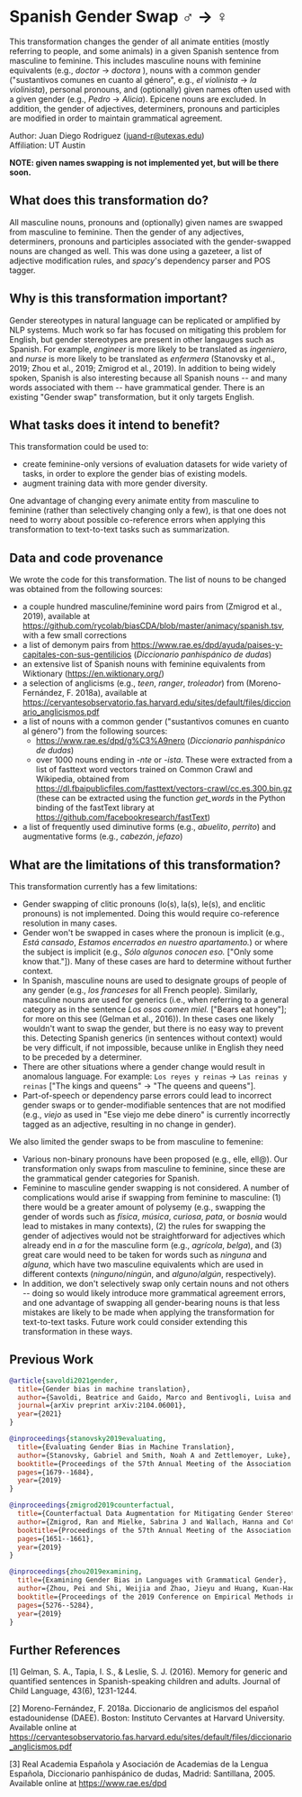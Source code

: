 # Spanish Gender Swap ♂️ → ♀️
This transformation changes the gender of all animate entities (mostly referring to people, and some animals) in a given Spanish sentence from masculine to feminine. This includes masculine nouns with feminine equivalents (e.g., *doctor* → *doctora* ), nouns with a common gender ("sustantivos comunes en cuanto al género", e.g., *el violinista* → *la violinista*), personal pronouns, and (optionally) given names often used with a given gender (e.g., *Pedro* → *Alicia*). Epicene nouns are excluded. In addition, the gender of adjectives, determiners, pronouns and participles are modified in order to maintain grammatical agreement.

Author: Juan Diego Rodriguez (juand-r@utexas.edu) <br>  Affiliation: UT Austin

**NOTE: given names swapping is not implemented yet, but will be there soon.**

## What does this transformation do?
All masculine nouns, pronouns and (optionally) given names are swapped from masculine to feminine. Then the gender of any adjectives, determiners, pronouns and participles associated with the gender-swapped nouns are changed as well. This was done using a gazeteer, a list of adjective modification rules, and *spacy*'s dependency parser and POS tagger.

## Why is this transformation important?
Gender stereotypes in natural language can be replicated or amplified by NLP systems. Much work so far has focused on mitigating this problem for English, but gender stereotypes are present in other langauges such as Spanish. For example, *engineer* is more likely to be translated as *ingeniero*, and *nurse* is more likely to be translated as *enfermera* (Stanovsky et al., 2019; Zhou et al., 2019; Zmigrod et al., 2019). In addition to being widely spoken, Spanish is also interesting because all Spanish nouns -- and many words associated with them -- have grammatical gender. There is an existing "Gender swap" transformation, but it only targets English.

## What tasks does it intend to benefit?
This transformation could be used to:
- create feminine-only versions of evaluation datasets for wide variety of tasks, in order to explore the gender bias of existing models. 
- augment training data with more gender diversity.

One advantage of changing every animate entity from masculine to feminine (rather than selectively changing only a few), is that one does not need to worry about possible co-reference errors when applying this transformation to text-to-text tasks such as summarization.

## Data and code provenance
We wrote the code for this transformation. The list of nouns to be changed was obtained from the following sources:
- a couple hundred masculine/feminine word pairs from (Zmigrod et al., 2019), available at https://github.com/rycolab/biasCDA/blob/master/animacy/spanish.tsv, with a few small corrections
- a list of demonym pairs from https://www.rae.es/dpd/ayuda/paises-y-capitales-con-sus-gentilicios (*Diccionario panhispánico de dudas*)
- an extensive list of Spanish nouns with feminine equivalents from Wiktionary (https://en.wiktionary.org/)
- a selection of anglicisms (e.g., *teen*, *ranger*, *troleador*) from (Moreno-Fernández, F. 2018a), available at https://cervantesobservatorio.fas.harvard.edu/sites/default/files/diccionario_anglicismos.pdf
- a list of nouns with a common gender ("sustantivos comunes en cuanto al género") from the following sources:
  - https://www.rae.es/dpd/g%C3%A9nero (*Diccionario panhispánico de dudas*)
  - over 1000 nouns ending in *-nte* or *-ista*. These were extracted from a list of fasttext word vectors trained on Common Crawl and Wikipedia, obtained from  https://dl.fbaipublicfiles.com/fasttext/vectors-crawl/cc.es.300.bin.gz (these can be extracted using the function *get_words* in the Python binding of the fastText library at https://github.com/facebookresearch/fastText)
- a list of frequently used diminutive forms (e.g., *abuelito*, *perrito*) and augmentative forms (e.g., *cabezón*, *jefazo*)

## What are the limitations of this transformation?

This transformation currently has a few limitations:

- Gender swapping of clitic pronouns (lo(s), la(s), le(s), and enclitic pronouns) is not implemented. Doing this would require co-reference resolution in many cases.
- Gender won't be swapped in cases where the pronoun is implicit (e.g., *Está cansado*, *Estamos encerrados en nuestro apartamento.*) or where the subject is implicit (e.g., *Sólo algunos conocen eso.* ["Only some know that."]). Many of these cases are hard to determine without further context.
- In Spanish, masculine nouns are used to designate groups of people of any gender (e.g., *los franceses* for all French people). Similarly, masculine nouns are used for generics (i.e., when referring to a general category as in the sentence *Los osos comen miel.* ["Bears eat honey"]; for more on this see (Gelman et al., 2016)). In these cases one likely wouldn't want to swap the gender, but there is no easy way to prevent this. Detecting Spanish generics (in sentences without context) would be very difficult, if not impossible, because unlike in English they need to be preceded by a determiner.
- There are other situations where a gender change would result in anomalous language. For example: `Los reyes y reinas` -> `Las reinas y reinas` ["The kings and queens" -> "The queens and queens"].
- Part-of-speech or dependency parse errors could lead to incorrect gender swaps or to gender-modifiable sentences that are not modified (e.g., *viejo* as used in "Ese viejo me debe dinero" is currently incorrectly tagged as an adjective, resulting in no change in gender).

We also limited the gender swaps to be from masculine to femenine:

- Various non-binary pronouns have been proposed (e.g., elle, ell@). Our transformation only swaps from masculine to feminine, since these are the grammatical gender categories for Spanish.
- Feminine to masculine gender swapping is not considered. A number of complications would arise if swapping from feminine to masculine: (1) there would be a greater amount of polysemy (e.g., swapping the gender of words such as *física*, *música*, *curiosa*, *pata*, or *bosnia* would lead to mistakes in many contexts), (2) the rules for swapping the gender of adjectives would not be straightforward for adjectives which already end in *a* for the masculine form (e.g., *agrícola*, *belga*), and (3) great care would need to be taken for words such as *ninguna* and *alguna*, which have two masculine equivalents which are used in different contexts (*ninguno*/*ningún*, and *alguno*/*algún*, respectively).
- In addition, we don't selectively swap only certain nouns and not others -- doing so would likely introduce more grammatical agreement errors, and one advantage of swapping all gender-bearing nouns is that less mistakes are likely to be made when applying the transformation for text-to-text tasks. Future work could consider extending this transformation in these ways.

## Previous Work

```bibtex
@article{savoldi2021gender,
  title={Gender bias in machine translation},
  author={Savoldi, Beatrice and Gaido, Marco and Bentivogli, Luisa and Negri, Matteo and Turchi, Marco},
  journal={arXiv preprint arXiv:2104.06001},
  year={2021}
}
```

```bibtex
@inproceedings{stanovsky2019evaluating,
  title={Evaluating Gender Bias in Machine Translation},
  author={Stanovsky, Gabriel and Smith, Noah A and Zettlemoyer, Luke},
  booktitle={Proceedings of the 57th Annual Meeting of the Association for Computational Linguistics},
  pages={1679--1684},
  year={2019}
}
```

```bibtex
@inproceedings{zmigrod2019counterfactual,
  title={Counterfactual Data Augmentation for Mitigating Gender Stereotypes in Languages with Rich Morphology},
  author={Zmigrod, Ran and Mielke, Sabrina J and Wallach, Hanna and Cotterell, Ryan},
  booktitle={Proceedings of the 57th Annual Meeting of the Association for Computational Linguistics},
  pages={1651--1661},
  year={2019}
}
```

```bibtex
@inproceedings{zhou2019examining,
  title={Examining Gender Bias in Languages with Grammatical Gender},
  author={Zhou, Pei and Shi, Weijia and Zhao, Jieyu and Huang, Kuan-Hao and Chen, Muhao and Cotterell, Ryan and Chang, Kai-Wei},
  booktitle={Proceedings of the 2019 Conference on Empirical Methods in Natural Language Processing and the 9th International Joint Conference on Natural Language Processing (EMNLP-IJCNLP)},
  pages={5276--5284},
  year={2019}
}
```

## Further References

[1] Gelman, S. A., Tapia, I. S., & Leslie, S. J. (2016). Memory for generic and quantified sentences in Spanish-speaking children and adults. Journal of Child Language, 43(6), 1231-1244.

[2] Moreno-Fernández, F. 2018a. Diccionario de anglicismos del español estadounidense (DAEE). Boston: Instituto Cervantes at Harvard University. Available online at https://cervantesobservatorio.fas.harvard.edu/sites/default/files/diccionario_anglicismos.pdf

[3] Real Academia Española y Asociación de Academias de la Lengua Española, Diccionario panhispánico de dudas, Madrid: Santillana, 2005. Available online at https://www.rae.es/dpd
